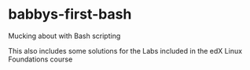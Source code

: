 # babbys-first-bash
Mucking about with Bash scripting

This also includes some solutions for the Labs included in the edX Linux Foundations course

